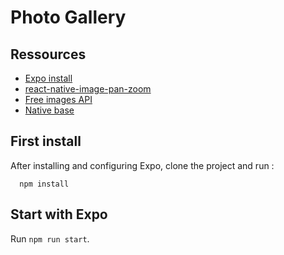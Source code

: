 # Photo Gallery


## Ressources

- [Expo install](https://kourou.oclock.io/ressources/fiche-recap/installation-environnement-dev-mobile-react-native/)
- [react-native-image-pan-zoom](https://www.npmjs.com/package/react-native-image-pan-zoom)
- [Free images API](https://picsum.photos/)
- [Native base](https://nativebase.io/)

## First install

After installing and configuring Expo, clone the project and run&nbsp;:

```SHELL
  npm install
```

## Start with Expo

Run `npm run start`.